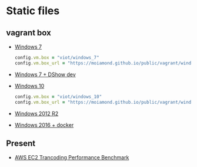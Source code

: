 # Static files

## vagrant box

- [Windows 7](https://moiamond.github.io/public/vagrant/windows_7.json)

  ```ruby
  config.vm.box = "viot/windows_7"
  config.vm.box_url = "https://moiamond.github.io/public/vagrant/windows_7.json"
  ```

- [Windows 7 + DShow dev](https://moiamond.github.io/public/vagrant/windows_7_dshow.json)
- [Windows 10](https://moiamond.github.io/public/vagrant/windows_10.json)

  ```ruby
  config.vm.box = "viot/windows_10"
  config.vm.box_url = "https://moiamond.github.io/public/vagrant/windows_10.json"
  ```

- [Windows 2012 R2](https://moiamond.github.io/public/vagrant/windows_2012r2.json)
- [Windows 2016 + docker](https://moiamond.github.io/public/vagrant/windows_2016_docker.json)

## Present

- [AWS EC2 Trancoding Performance Benchmark](https://moiamond.github.io/public/ppts/trancoding-perf-ec2)